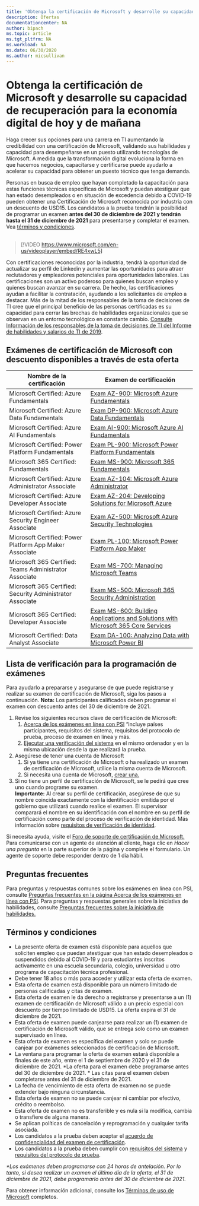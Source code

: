 ```yaml
---
title: 'Obtenga la certificación de Microsoft y desarrolle su capacidad de recuperación para la economía digital de hoy y de mañana | Microsoft Docs '
description: Ofertas 
documentationcenter: NA 
author: bipach
ms.topic: article
ms.tgt_pltfrm: NA
ms.workload: NA
ms.date: 06/30/2020
ms.author: micsullivan
---
```

# Obtenga la certificación de Microsoft y desarrolle su capacidad de recuperación para la economía digital de hoy y de mañana

Haga crecer sus opciones para una carrera en TI aumentando la credibilidad con una certificación de Microsoft, validando sus habilidades y capacidad para desempeñarse en un puesto utilizando tecnologías de Microsoft. A medida que la transformación digital evoluciona la forma en que hacemos negocios, capacitarse y certificarse puede ayudarlo a acelerar su capacidad para obtener un puesto técnico que tenga demanda.

Personas en busca de empleo que hayan completado la capacitación para estas funciones técnicas específicas de Microsoft y puedan atestiguar que han estado desempleados o en situación de excedencia debido a COVID-19 pueden obtener una Certificación de Microsoft reconocida por industria con un descuento de USD15. Los candidatos a la prueba tendrán la posibilidad de programar un examen **antes del 30 de diciembre de 2021 y tendrán hasta el 31 de diciembre de 2021** para presentarse y completar el examen. Vea [términos y condiciones](#terms-conditions).
<br/>
<br/>

> [!VIDEO https://www.microsoft.com/en-us/videoplayer/embed/RE4xwL5]

Con certificaciones reconocidas por la industria, tendrá la oportunidad de actualizar su perfil de Linkedin y aumentar las oportunidades para atraer reclutadores y empleadores potenciales para oportunidades laborales. Las certificaciones son un activo poderoso para quienes buscan empleo y quienes buscan avanzar en su carrera. De hecho, las certificaciones ayudan a facilitar la contratación, ayudando a los solicitantes de empleo a destacar. Más de la mitad de los responsables de la toma de decisiones de TI cree que el principal beneficio de las personas certificadas es su capacidad para cerrar las brechas de habilidades organizacionales que se observan en un entorno tecnológico en constante cambio. [Consulte Información de los responsables de la toma de decisiones de TI del Informe de habilidades y salarios de TI de 2019](#terms-conditions).

## Exámenes de certificación de Microsoft con descuento disponibles a través de esta oferta

| Nombre de la certificación | Examen de certificación |
|-|-|
|Microsoft Certified: Azure Fundamentals|[Exam AZ-900: Microsoft Azure Fundamentals](/learn/certifications/exams/az-900)|
|Microsoft Certified: Azure Data Fundamentals|[Exam DP-900: Microsoft Azure Data Fundamentals](/learn/certifications/exams/dp-900)|
|Microsoft Certified: Azure AI Fundamentals|[Exam AI-900: Microsoft Azure AI Fundamentals](/learn/certifications/exams/ai-900)|
|Microsoft Certified: Power Platform Fundamentals|[Exam PL-900: Microsoft Power Platform Fundamentals](/learn/certifications/exams/pl-900)|
|Microsoft 365 Certified: Fundamentals|[Exam MS-900: Microsoft 365 Fundamentals](/learn/certifications/exams/ms-900)|
|Microsoft Certified: Azure Administrator Associate|[Exam AZ-104: Microsoft Azure Administrator](/learn/certifications/exams/az-104)|
|Microsoft Certified: Azure Developer Associate|[Exam AZ-204: Developing Solutions for Microsoft Azure](/learn/certifications/exams/az-204)|
|Microsoft Certified: Azure Security Engineer Associate|[Exam AZ-500: Microsoft Azure Security Technologies](/learn/certifications/exams/az-500)|
|Microsoft Certified: Power Platform App Maker Associate|[Exam PL-100: Microsoft Power Platform App Maker](/learn/certifications/exams/pl-100)|
|Microsoft 365 Certified: Teams Administrator Associate|[Exam MS-700: Managing Microsoft Teams](/learn/certifications/exams/ms-700)|
|Microsoft 365 Certified: Security Administrator Associate|[Exam MS-500: Microsoft 365 Security Administration](/learn/certifications/exams/ms-500)|
|Microsoft 365 Certified: Developer Associate|[Exam MS-600: Building Applications and Solutions with Microsoft 365 Core Services](/learn/certifications/exams/ms-600)|
|Microsoft Certified: Data Analyst Associate|[Exam DA-100: Analyzing Data with Microsoft Power BI](/learn/certifications/exams/da-100)|

## Lista de verificación para la programación de exámenes

Para ayudarlo a prepararse y asegurarse de que puede registrarse y realizar su examen de certificación de Microsoft, siga los pasos a continuación. **Nota:** Los participantes calificados deben programar el examen con descuento antes del 30 de diciembre de 2021.

1. Revise los siguientes recursos clave de certificación de Microsoft:
	1. [Acerca de los exámenes en línea con PSI](/learn/certifications/online-exams-psi) “incluye países participantes, requisitos del sistema, requisitos del protocolo de prueba, proceso de examen en línea y más.  
	2. [Ejecutar una verificación del sistema](https://syscheck.bridge.psiexams.com/) en el mismo ordenador y en la misma ubicación desde la que realizará la prueba.
2. Asegúrese de tener una cuenta de Microsoft
	1. Si ya tiene una certificación de Microsoft o ha realizado un examen de certificación de Microsoft, utilice la misma cuenta de Microsoft.  
	2. Si necesita una cuenta de Microsoft, [crear una.](https://account.microsoft.com/account/manage-my-account)
3. Si no tiene un perfil de certificación de Microsoft, se le pedirá que cree uno cuando programe su examen. <br/>**Importante:** Al crear su perfil de certificación, asegúrese de que su nombre coincida exactamente con la identificación emitida por el gobierno que utilizará cuando realice el examen. El supervisor comparará el nombre en su identificación con el nombre en su perfil de certificación como parte del proceso de verificación de identidad. Más información sobre [requisitos de verificación de identidad](/learn/certifications/online-exams-psi#identity-verification-requirements).

Si necesita ayuda, visite el [Foro de soporte de certificación de Microsoft.](https://aka.ms/mcpforum) Para comunicarse con un agente de atención al cliente, haga clic en *Hacer una pregunta* en la parte superior de la página y complete el formulario. Un agente de soporte debe responder dentro de 1 día hábil.

## Preguntas frecuentes

Para preguntas y respuestas comunes sobre los exámenes en línea con PSI, consulte [Preguntas frecuentes en la página Acerca de los exámenes en línea con PSI](/learn/certifications/online-exams-psi#frequently-asked-questions). Para preguntas y respuestas generales sobre la iniciativa de habilidades, consulte [Preguntas frecuentes sobre la iniciativa de habilidades.](https://aka.ms/JobSeekerFAQ)

## <a name="terms-conditions"></a> Términos y condiciones

- La presente oferta de examen está disponible para aquellos que soliciten empleo que puedan atestiguar que han estado desempleados o suspendidos debido al COVID-19 y para estudiantes inscritos activamente en una escuela secundaria, colegio, universidad u otro programa de capacitación técnica profesional.
- Debe tener 18 años o más para acceder y utilizar esta oferta de examen.
- Esta oferta de examen está disponible para un número limitado de personas calificadas y citas de examen.
- Esta oferta de examen le da derecho a registrarse y presentarse a un (1) examen de certificación de Microsoft válido a un precio especial con descuento por tiempo limitado de USD15. La oferta expira el 31 de diciembre de 2021.
- Esta oferta de examen puede canjearse para realizar un (1) examen de certificación de Microsoft válido, que se entrega solo como un examen supervisado en línea.
- Esta oferta de examen es específica del examen y solo se puede canjear por exámenes seleccionados de certificación de Microsoft.
- La ventana para programar la oferta de examen estará disponible a finales de este año, entre el 1 de septiembre de 2020 y el 31 de diciembre de 2021. &#42;La oferta para el examen debe programarse antes del 30 de diciembre de 2021. &#42; Las citas para el examen deben completarse antes del 31 de diciembre de 2021.
- La fecha de vencimiento de esta oferta de examen no se puede extender bajo ninguna circunstancia.
- Esta oferta de examen no se puede canjear ni cambiar por efectivo, crédito o reembolso.
- Esta oferta de examen no es transferible y es nula si la modifica, cambia o transfiere de alguna manera.
- Se aplican políticas de cancelación y reprogramación y cualquier tarifa asociada.
- Los candidatos a la prueba deben aceptar el [acuerdo de confidencialidad del examen de certificación](/learn/certifications/certification-exam-policies#non-disclosure-agreement).
- Los candidatos a la prueba deben cumplir con [requisitos del sistema](/learn/certifications/online-exams-psi#system-requirements) y [requisitos del protocolo de prueba](/learn/certifications/online-exams-psi#testing-protocol-requirements).

*&#42;Los exámenes deben programarse con 24 horas de antelación. Por lo tanto, si desea realizar un examen el último día de la oferta, el 31 de diciembre de 2021, debe programarlo antes del 30 de diciembre de 2021.*

Para obtener información adicional, consulte los [Términos de uso de Microsoft](https://www.microsoft.com/en-us/legal/intellectualproperty/copyright/default.aspx) completos.
